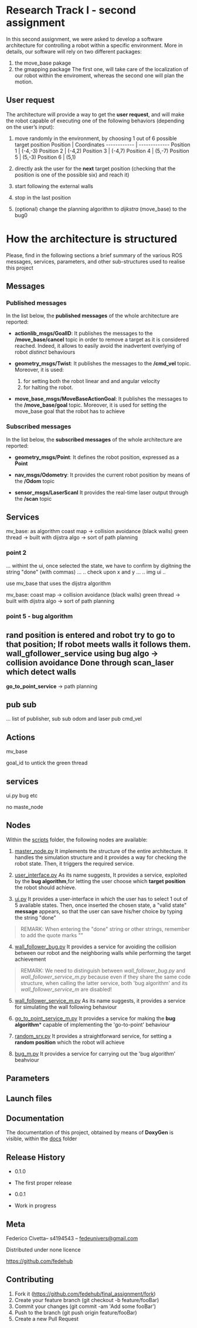 # Research Track I - second assignment

In this second assignment, we were asked to develop a software architecture for controlling a robot within a specific environment.
More in details, our software will rely on two different packages:
1. the move_base pakage
2. the gmapping package
The first one, will take care of the localization of our robot within the enviroment, whereas the second one will plan the motion.

## User request ##

The architecture will provide a way to get the **user request**, and will make the robot capable of executing one of the following behaviors (depending on the user’s input):
1. move randomly in the environment, by choosing 1 out of 6 possible target position
    Position | Coordinates
    ------------ | -------------
    Position 1 | (-4,-3)
    Position 2 | (-4,2)
    Position 3 | (-4,7)
    Position 4 | (5,-7)
    Position 5 | (5,-3)
    Position 6 | (5,1)

2. directly ask the user for the **next** target position (checking that the position is one of the possible six) and reach it)
3. start following the external walls
4. stop in the last position
5. (optional) change the planning algorithm to _dijkstra_ (move_base) to the bug0

# How the architecture is structured

Please, find in the following sections a brief summary of the various ROS messages, services, parameters, and other sub-structures used to realise this project

## Messages

### Published messages

In the list below, the **published messages** of the whole architecture are reported:

* **actionlib_msgs/GoalID**: It publishes the messages to the **/move_base/cancel** topic in order to remove a target as it is considered reached. Indeed, it allows to easily avoid  the inadvertent overlying of robot _distinct_ behaviours

* **geometry_msgs/Twist**: It publishes the messages to the **/cmd_vel** topic. Moreover, it is used:
  1. for setting both the robot linear and and angular velocity
  2. for halting the robot.

* **move_base_msgs/MoveBaseActionGoal**: It publishes the messages to the **/move_base/goal** topic. Moreover, it is used for setting the move_base goal that the robot has to achieve

### Subscribed messages

In the list below, the **subscribed messages** of the whole architecture are reported:

* **geometry_msgs/Point**: It defines the robot position, expressed as a **Point**

* **nav_msgs/Odometry**: It provides the current robot position by means of the **/Odom** topic

* **sensor_msgs/LaserScanl** It provides the real-time laser output through the **/scan** topic

## Services



mv_base: as algorithm
coast map -> collision avoidance (black walls)
green thread -> built with dijstra algo -> sort of path planning

### point 2 ###
... withint the ui, once selected the state, we have to confirm by digitning the string "done" (with commas) ...
.. check upon x and y ...
.. img ui ..

use mv_base that uses the dijstra algorithm

mv_base:
coast map -> collision avoidance (black walls)
green thread -> built with dijstra algo -> sort of path planning

### point 5 - bug algorithm  ###
rand position is entered and robot try to go to that position; If robot meets walls it follows them.
**wall_gfollower_service** using bug algo -> collision avoidance
Done through scan_laser  which detect walls
------
**go_to_point_service**  -> path planning

## pub sub

... list of publisher, sub
sub odom and laser
pub cmd_vel

## Actions

mv_base

goal_id  to untick the green thread

## services

ui.py
bug
etc

no maste_node


## Nodes

Within the [scripts](https://github.com/fedehub/final_assignment/tree/main/scripts) folder, the following nodes are available:

1. [master_node.py](https://github.com/fedehub/final_assignment/tree/main/scripts/master_node.py)
It implements the structure of the entire architecture. It handles the simulation structure and it provides a way for checking the robot state. Then, it triggers the required service.

2. [user_interface.py](https://github.com/fedehub/final_assignment/tree/main/scripts/master_node.py)
As its name suggests, It provides a service, exploited by the **bug algorithm**,for letting the user choose which **target position** the robot should achieve.

3. [ui.py](https://github.com/fedehub/final_assignment/tree/main/scripts/master_node.py)
It provides a user-interface in which the user has to select 1 out of 5 available states. Then, once inserted the chosen state, a "valid state" **message** appears, so that the user can save his/her choice by typing the string "done"
> REMARK: When entering the "done" string or other strings, remember to add the quote marks ""

4. [wall_follower_bug.py](https://github.com/fedehub/final_assignment/tree/main/scripts/master_node.py)
It provides a service for avoiding the collision between our robot and the neighboring walls while performing the target achievement
> REMARK: We need to distinguish between _wall_follower_bug.py_ and _wall_follower_service_m.py_ because even if they share the same code structure, when calling the latter service, both 'bug algorithm' and its _wall_follower_service_m_ are disabled!

5. [wall_follower_service_m.py](https://github.com/fedehub/final_assignment/tree/main/scripts/master_node.py)
As its name suggests, it provides a service for simulating the wall following behaviour

6. [go_to_point_service_m.py](https://github.com/fedehub/final_assignment/tree/main/scripts/master_node.py)
It provides a service for making the **bug algorithm*** capable of implementing the 'go-to-point' behaviour  

7. [random_srv.py](https://github.com/fedehub/final_assignment/tree/main/scripts/master_node.py)
It provides a straightforward service, for setting a **random position** which the robot will achieve

8. [bug_m.py](https://github.com/fedehub/final_assignment/tree/main/scripts/master_node.py)
It provides a service for carrying out the 'bug algorithm' beahviour

## Parameters

## Launch files


## Documentation

The documentation of this project, obtained by means of **DoxyGen** is visible, within the [docs](https://github.com/fedehub/final_assignment/tree/main/docs) folder

## Release History

* 0.1.0
 * The first proper release

* 0.0.1
 * Work in progress

## Meta

Federico Civetta– s4194543 – fedeunivers@gmail.com

Distributed under none licence

https://github.com/fedehub

## Contributing

1. Fork it (https://github.com/fedehub/final_assignment/fork)
2. Create your feature branch (git checkout -b feature/fooBar)
3. Commit your changes (git commit -am 'Add some fooBar')
4. Push to the branch (git push origin feature/fooBar)
5. Create a new Pull Request
